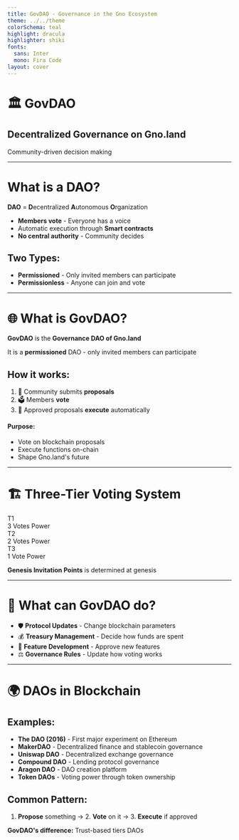 ```yaml
---
title: GovDAO - Governance in the Gno Ecosystem
theme: ../../theme
colorSchema: teal
highlight: dracula
highlighter: shiki
fonts:
  sans: Inter
  mono: Fira Code
layout: cover
---
```


# 🏛️ GovDAO
## Decentralized Governance on Gno.land

Community-driven decision making

<!--
GovDAO is how the Gno.land community makes decisions together
-->

---

# What is a DAO?

**DAO** = **D**ecentralized **A**utonomous **O**rganization

- **Members vote** - Everyone has a voice
- Automatic execution through **Smart contracts**
- **No central authority** - Community decides

## Two Types:
- **Permissioned** - Only invited members can participate
- **Permissionless** - Anyone can join and vote

<!--
DAOs let communities govern themselves without traditional leadership
-->

---

# 🌐 What is GovDAO?

**GovDAO** is the **Governance DAO of Gno.land**

It is a **permissioned** DAO - only invited members can participate

## How it works:
1. 📝 Community submits **proposals**
2. 🗳️ Members **vote**  
3. 🚀 Approved proposals **execute** automatically

#### Purpose:
- Vote on blockchain proposals
- Execute functions on-chain
- Shape Gno.land's future

<!--
GovDAO is specifically for governing the Gno.land blockchain
-->


---

# 🏗️ Three-Tier Voting System

<div class="grid grid-cols-3 gap-6 mt-8">

<div class="bg-yellow-400 p-6 rounded-xl text-center shadow-lg">
<div class="text-3xl font-bold mb-2">T1</div>
<div class="text-xl font-bold">3 Votes Power</div>
</div>

<div class="bg-blue-400 p-6 rounded-xl text-center text-white shadow-lg">
<div class="text-3xl font-bold mb-2">T2</div>
<div class="text-xl font-bold">2 Votes Power</div>
</div>

<div class="bg-green-400 p-6 rounded-xl text-center text-white shadow-lg">
<div class="text-3xl font-bold mb-2">T3</div>
<div class="text-xl font-bold">1 Vote Power</div>
</div>

</div>

**Genesis Invitation Points** is determined at genesis

<!--
Different tiers have different voting power based on their contribution
-->

---

# 🎯 What can GovDAO do?

- 🛡️ **Protocol Updates** - Change blockchain parameters
- 💰 **Treasury Management** - Decide how funds are spent  
- 🚀 **Feature Development** - Approve new features
- ⚖️ **Governance Rules** - Update how voting works

<!--
These are real decisions that affect the entire Gno.land ecosystem
-->

---

# 🌍 DAOs in Blockchain

## Examples:
- **The DAO (2016)** - First major experiment on Ethereum
- **MakerDAO** - Decentralized finance and stablecoin governance
- **Uniswap DAO** - Decentralized exchange governance
- **Compound DAO** - Lending protocol governance
- **Aragon DAO** - DAO creation platform
- **Token DAOs** - Voting power through token ownership

## Common Pattern:
1. **Propose** something → 2. **Vote** on it → 3. **Execute** if approved

**GovDAO's difference:** Trust-based tiers DAOs

<!--
GovDAO learns from past DAO experiments but uses a new approach
-->
